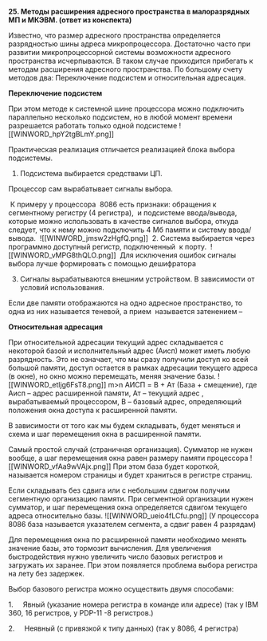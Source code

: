 **25. Методы расширения адресного пространства в малоразрядных МП и МКЭВМ. (ответ из конспекта)**

Известно, что размер адресного пространства определяется разрядностью шины адреса микропроцессора. Достаточно часто при развитии микропроцессорной системы возможности адресного пространства исчерпываются. В таком случае приходится прибегать к методам расширения адресного пространства. По большому счету методов два: Переключение подсистем и относительная адресация.

**Переключение подсистем**

При этом методе к системной шине процессора можно подключить параллельно несколько подсистем, но в любой момент времени разрешается работать только одной подсистеме
![[WINWORD_hpY2tgBLmY.png]]

Практическая реализация отличается реализацией блока выбора подсистемы.

1. Подсистема выбирается средствами ЦП.

Процессор сам вырабатывает сигналы выбора.

 К примеру у процессора  8086 есть признаки: обращения к сегментному регистру (4 регистра),  и подсистеме ввода/вывода, которые можно использовать в качестве сигналов выбора, откуда следует, что к нему можно подключить 4 Мб памяти и систему ввода/вывода.
 ![[WINWORD_jmsw2zHgfQ.png]]
 2. Система выбирается через программно доступный регистр, подключенный  к порту.
 ![[WINWORD_vMPG8thQLO.png]]
 Для исключения ошибок сигналы выбора лучше формировать с помощью дешифратора

3. Сигналы вырабатываются внешним устройством. В зависимости от условий использования.

Если две памяти отображаются на одно адресное пространство, то одна из них называется теневой, а прием  называется затенением –

**Относительная адресация**

При относительной адресации текущий адрес складывается с некоторой базой и исполнительный адрес (Аисп) может иметь любую разрядность. Это не означает, что мы сразу получили доступ ко всей большой памяти, доступ остается в рамках адресации текущего адреса (в окне), но окно можно перемещать, меняя значение базы.
![[WINWORD_etljg6FsT8.png]]
m>n AИСП = B + Aт (База + смещение), где Аисп – адрес расширенной памяти, Ат – текущий адрес , вырабатываемый процессором, В – базовый адрес, определяющий положения окна доступа к расширенной памяти.

В зависимости от того как мы будем складывать, будет меняться и схема и шаг перемещения окна в расширенной памяти.

Самый простой случай (страничная организация). Сумматор не нужен вообще, а шаг перемещения окна равен размеру памяти процессора
![[WINWORD_vfAa9wVAjx.png]]
При этом база будет короткой, называется номером страницы и будет храниться в регистре страниц.

Если складывать без сдвига или с небольшим сдвигом получим сегментную организацию памяти. При сегментной организации нужен сумматор, и шаг перемещения окна определяется сдвигом текущего адреса относительно базы.
![[WINWORD_ueio4fLCfu.png]]
(У процессора 8086 база называется указателем сегмента, а сдвиг равен 4 разрядам)

Для перемещения окна по расширенной памяти необходимо менять значение базы, это тормозит вычисления. Для увеличения быстродействия нужно увеличить число базовых регистров и загружать их заранее. При этом появляется проблема выбора регистра на лету без задержек.

Выбор базового регистра можно осуществить двумя способами:

1.     Явный (указание номера регистра в команде или адресе) (так у IBM 360, 16 регистров, у PDP-11 -8 регистров.)

2.     Неявный (с привязкой к типу данных) (так у 8086, 4 регистра)

